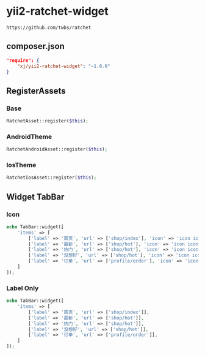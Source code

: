 # yii2-ratchet-widget
    https://github.com/twbs/ratchet


## composer.json
```json
"require": {
    "xj/yii2-ratchet-widget": "~1.0.0"
}
```

## RegisterAssets
### Base
```php
RatchetAsset::register($this);
```
### AndroidTheme
```php
RatchetAndroidAsset::register($this);
```
### IosTheme
```php
RatchetIosAsset::register($this);
```

## Widget TabBar
### Icon
```php
echo TabBar::widget([
    'items' => [
        ['label' => '首页', 'url' => ['shop/index'], 'icon' => 'icon icon-home'],
        ['label' => '最新', 'url' => ['shop/hot'], 'icon' => 'icon icon-search'],
        ['label' => '热门', 'url' => ['shop/hot'], 'icon' => 'icon icon-star-filled'],
        ['label' => '没想好', 'url' => ['shop/hot'], 'icon' => 'icon icon-gear'],
        ['label' => '订单', 'url' => ['profile/order'], 'icon' => 'icon icon-person'],
    ]
]);
```

### Label Only
```php
echo TabBar::widget([
    'items' => [
        ['label' => '首页', 'url' => ['shop/index']],
        ['label' => '最新', 'url' => ['shop/hot']],
        ['label' => '热门', 'url' => ['shop/hot']],
        ['label' => '没想好', 'url' => ['shop/hot']],
        ['label' => '订单', 'url' => ['profile/order']],
    ]
]);
```
